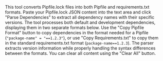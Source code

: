 This tool converts Pipfile.lock files into both Pipfile and requirements.txt formats. Paste your Pipfile.lock JSON content into the text area and click "Parse Dependencies" to extract all dependency names with their specific versions. The tool processes both default and development dependencies, displaying them in two separate formats below. Use the "Copy Pipfile Format" button to copy dependencies in the format needed for a Pipfile (`"package-name" = "==1.2.3"`), or use "Copy Requirements.txt" to copy them in the standard requirements.txt format (`package-name==1.2.3`). The parser extracts version information while properly handling the syntax differences between the formats. You can clear all content using the "Clear All" button.

<!-- Generated from commit: 0a11eb24ddca33a9315f879b170e8dad3399c719 -->
